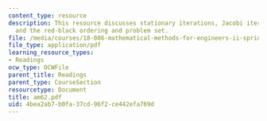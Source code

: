 ```yaml
---
content_type: resource
description: This resource discusses stationary iterations, Jacobi iterations, Gauss-Seidel
  and the red-black ordering and problem set.
file: /media/courses/18-086-mathematical-methods-for-engineers-ii-spring-2006/4bea2ab7b0fa37cd96f2ce442efa769d_am62.pdf
file_type: application/pdf
learning_resource_types:
- Readings
ocw_type: OCWFile
parent_title: Readings
parent_type: CourseSection
resourcetype: Document
title: am62.pdf
uid: 4bea2ab7-b0fa-37cd-96f2-ce442efa769d
---
```

